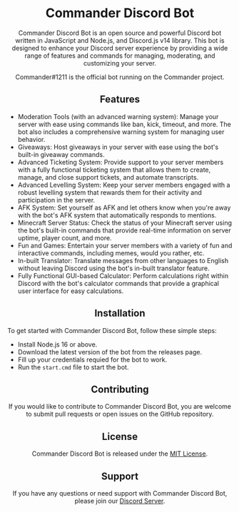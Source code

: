 <h1 align="center">Commander Discord Bot</h1>

<p align="center">Commander Discord Bot is an open source and powerful Discord bot written in JavaScript and Node.js, and Discord.js v14 library. This bot is designed to enhance your Discord server experience by providing a wide range of features and commands for managing, moderating, and customizing your server.</p>

<p align="center">Commander#1211 is the official bot running on the Commander project.</p>

<h2 align="center">Features</h2>

- Moderation Tools (with an advanced warning system): Manage your server with ease using commands like ban, kick, timeout, and more. The bot also includes a comprehensive warning system for managing user behavior.
- Giveaways: Host giveaways in your server with ease using the bot's built-in giveaway commands.
- Advanced Ticketing System: Provide support to your server members with a fully functional ticketing system that allows them to create, manage, and close support tickets, and automate transcripts.
- Advanced Levelling System: Keep your server members engaged with a robust levelling system that rewards them for their activity and participation in the server.
- AFK System: Set yourself as AFK and let others know when you're away with the bot's AFK system that automatically responds to mentions.
- Minecraft Server Status: Check the status of your Minecraft server using the bot's built-in commands that provide real-time information on server uptime, player count, and more.
- Fun and Games: Entertain your server members with a variety of fun and interactive commands, including memes, would you rather, etc.
- In-built Translator: Translate messages from other languages to English without leaving Discord using the bot's in-built translator feature.
- Fully Functional GUI-based Calculator: Perform calculations right within Discord with the bot's calculator commands that provide a graphical user interface for easy calculations.

<h2 align="center">Installation</h2>

To get started with Commander Discord Bot, follow these simple steps:

- Install Node.js 16 or above.
- Download the latest version of the bot from the releases page.
- Fill up your credentials requied for the bot to work.
- Run the `start.cmd` file to start the bot.

<h2 align="center">Contributing</h2>

<p align="center">
  If you would like to contribute to Commander Discord Bot, you are welcome to submit pull requests or open issues on the GitHub repository.
</p>

<h2 align="center">License</h2>

<p align="center">
  Commander Discord Bot is released under the <a href="LICENSE">MIT License</a>.
</p>

<h2 align="center">Support</h2>

<p align="center">
  If you have any questions or need support with Commander Discord Bot, please join our <a href="https://discord.com/invite/w4PAE3HkDF">Discord Server</a>.

